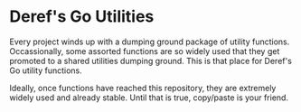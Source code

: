 # Deref's Go Utilities

Every project winds up with a dumping ground package of utility functions.
Occassionally, some assorted functions are so widely used that they get
promoted to a shared utilities dumping ground. This is that place for Deref's
Go utility functions.

Ideally, once functions have reached this repository, they are extremely widely
used and already stable. Until that is true, copy/paste is your friend.
